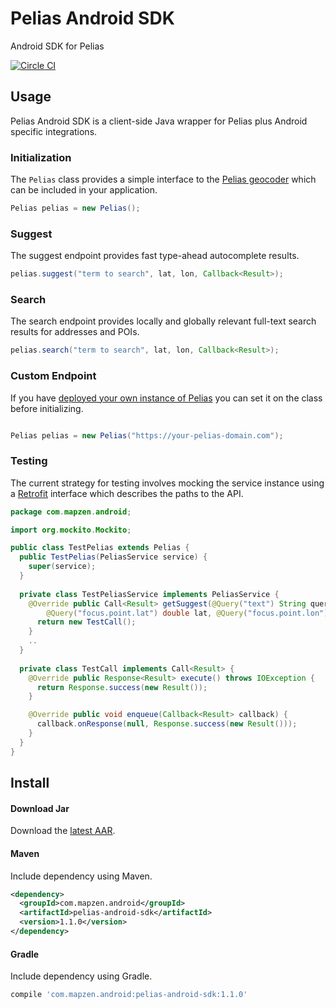 Pelias Android SDK
==================

Android SDK for Pelias

[![Circle CI](https://circleci.com/gh/pelias/pelias-android-sdk.svg?style=svg&circle-token=6e6203a065375a8fb6fabb5a689c11dcd8fa78cf)](https://circleci.com/gh/pelias/pelias-android-sdk)

## Usage

Pelias Android SDK is a client-side Java wrapper for Pelias plus Android specific integrations.

### Initialization

The `Pelias` class provides a simple interface to the [Pelias geocoder](https://github.com/pelias/pelias) which can be included in your application.

```java
Pelias pelias = new Pelias();
```

### Suggest

The suggest endpoint provides fast type-ahead autocomplete results.

```java
pelias.suggest("term to search", lat, lon, Callback<Result>);
```

### Search

The search endpoint provides locally and globally relevant full-text search results for addresses and POIs.

```java
pelias.search("term to search", lat, lon, Callback<Result>);
```

### Custom Endpoint

If you have [deployed your own instance of Pelias][2] you can set it on the class before initializing.

```java

Pelias pelias = new Pelias("https://your-pelias-domain.com");
```

### Testing

The current strategy for testing involves mocking the service instance using a [Retrofit](https://github.com/square/retrofit) interface which describes the paths to the API.

```java
package com.mapzen.android;

import org.mockito.Mockito;

public class TestPelias extends Pelias {
  public TestPelias(PeliasService service) {
    super(service);
  }
  
  private class TestPeliasService implements PeliasService {
    @Override public Call<Result> getSuggest(@Query("text") String query,
        @Query("focus.point.lat") double lat, @Query("focus.point.lon") double lon) {
      return new TestCall();
    }
    ..
  }
  
  private class TestCall implements Call<Result> {
    @Override public Response<Result> execute() throws IOException {
      return Response.success(new Result());
    }

    @Override public void enqueue(Callback<Result> callback) {
      callback.onResponse(null, Response.success(new Result()));
    }
  }
}
```

## Install

#### Download Jar

Download the [latest AAR][1].

#### Maven

Include dependency using Maven.

```xml
<dependency>
  <groupId>com.mapzen.android</groupId>
  <artifactId>pelias-android-sdk</artifactId>
  <version>1.1.0</version>
</dependency>
```

#### Gradle

Include dependency using Gradle.

```groovy
compile 'com.mapzen.android:pelias-android-sdk:1.1.0'
```

[1]: http://search.maven.org/remotecontent?filepath=com/mapzen/android/pelias-android-sdk/1.1.0/pelias-android-sdk-1.1.0.aar
[2]: https://github.com/pelias/pelias#how-can-i-install-my-own-instance-of-pelias
